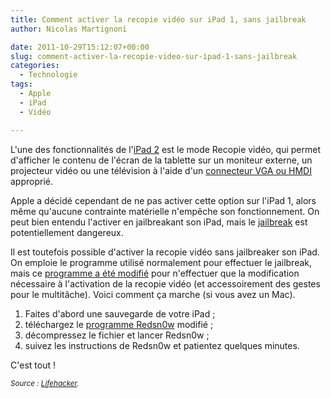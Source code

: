 ```yaml
---
title: Comment activer la recopie vidéo sur iPad 1, sans jailbreak
author: Nicolas Martignoni

date: 2011-10-29T15:12:07+00:00
slug: comment-activer-la-recopie-video-sur-ipad-1-sans-jailbreak
categories:
  - Technologie
tags:
  - Apple
  - iPad
  - Vidéo

---
```

L'une des fonctionnalités de l'[iPad 2][1] est le mode Recopie vidéo, qui permet d'afficher le contenu de l'écran de la tablette sur un moniteur externe, un projecteur vidéo ou une télévision à l'aide d'un [connecteur VGA ou HMDI][2] approprié.

Apple a décidé cependant de ne pas activer cette option sur l'iPad 1, alors même qu'aucune contrainte matérielle n'empêche son fonctionnement. On peut bien entendu l'activer en jailbreakant son iPad, mais le [jailbreak][5] est potentiellement dangereux.

Il est toutefois possible d'activer la recopie vidéo sans jailbreaker son iPad. On emploie le programme utilisé normalement pour effectuer le jailbreak, mais ce [programme a été modifié][7] pour n'effectuer que la modification nécessaire à l'activation de la recopie vidéo (et accessoirement des gestes pour le multitâche). Voici comment ça marche (si vous avez un Mac).

  1. Faites d'abord une sauvegarde de votre iPad ;
  2. téléchargez le [programme Redsn0w][8] modifié ;
  3. décompressez le fichier et lancer Redsn0w ;
  4. suivez les instructions de Redsn0w et patientez quelques minutes.

C'est tout !

<small>_Source : [Lifehacker][9]._</small>

 [1]: https://www.apple.com/chfr/ipad/
 [2]: https://www.apple.com/ch-fr/shop/ipad/ipad-accessories
 [5]: https://fr.wikipedia.org/wiki/Jailbreak
 [7]: http://modmyi.com/forums/ipad-jailbreaking/783541-ipad-1-gestures-display-mirroring-without-jailbreak.html
 [8]: http://localhostr.com/file/Akqdwni/redsn0w_mac_0.9.9b5_gestures_only.zip
 [9]: https://lifehacker.com/how-to-enable-multitasking-gestures-and-display-mirrori-5851823

<!--more-->
